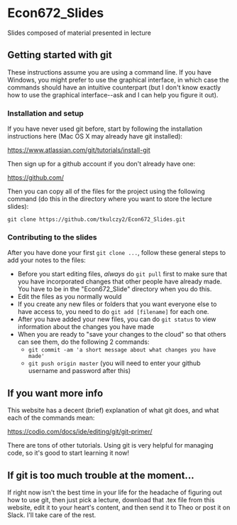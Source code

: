 # Econ672_Slides
Slides composed of material presented in lecture

## Getting started with git

These instructions assume you are using a command line. If you have Windows, you might prefer to use the graphical interface, in which case the commands should have an intuitive counterpart (but I don't know exactly how to use the graphical interface--ask and I can help you figure it out).

### Installation and setup

If you have never used git before, start by following the installation instructions here (Mac OS X may already have git installed):

https://www.atlassian.com/git/tutorials/install-git

Then sign up for a github account if you don't already have one:

https://github.com/

Then you can copy all of the files for the project using the following command (do this in the directory where you want to store the lecture slides):

```git clone https://github.com/tkulczy2/Econ672_Slides.git```

### Contributing to the slides

After you have done your first `git clone ...`, follow these general steps to add your notes to the files:

* Before you start editing files, *always* do `git pull` first to make sure that you have incorporated changes that other people have already made. You have to be in the "Econ672_Slide" directory when you do this.
* Edit the files as you normally would
* If you create any new files or folders that you want everyone else to have access to, you need to do `git add [filename]` for each one.
* After you have added your new files, you can do `git status` to view information about the changes you have made
* When you are ready to "save your changes to the cloud" so that others can see them, do the following 2 commands:
  -  `git commit -am 'a short message about what changes you have made'`
  -  `git push origin master` (you will need to enter your github username and password after this)
  
## If you want more info

This website has a decent (brief) explanation of what git does, and what each of the commands mean:

https://codio.com/docs/ide/editing/git/git-primer/

There are tons of other tutorials. Using git is very helpful for managing code, so it's good to start learning it now!

## If git is too much trouble at the moment...

If right now isn't the best time in your life for the headache of figuring out how to use git, then just pick a lecture, download that .tex file from this website, edit it to your heart's content, and then send it to Theo or post it on Slack. I'll take care of the rest.
